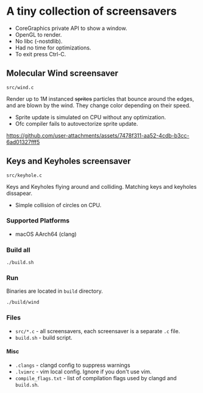# A tiny collection of screensavers

- CoreGraphics private API to show a window.
- OpenGL to render.
- No libc (-nostdlib).
- Had no time for optimizations.
- To exit press Ctrl-C.

## Molecular Wind screensaver
`src/wind.c`

Render up to 1M instanced ~~sprites~~ particles that bounce around the edges,
and are blown by the wind. They change color depending on their speed.

- Sprite update is simulated on CPU without any optimization.
- Ofc compiler fails to autovectorize sprite update.

https://github.com/user-attachments/assets/7478f311-aa52-4cdb-b3cc-6ad01327fff5

## Keys and Keyholes screensaver
`src/keyhole.c`

Keys and Keyholes flying around and colliding.
Matching keys and keyholes dissapear.

- Simple collision of circles on CPU.

### Supported Platforms
- macOS AArch64 (clang)

### Build all
```
./build.sh
```

### Run
Binaries are located in `build` directory.
```
./build/wind
```

### Files
- `src/*.c` - all screensavers, each screensaver is a separate `.c` file.
- `build.sh` - build script.

#### Misc
- `.clangs` - clangd config to suppress warnings
- `.lvimrc` - vim local config. Ignore if you don't use vim.
- `compile_flags.txt` - list of compilation flags used by clangd and `build.sh`.
